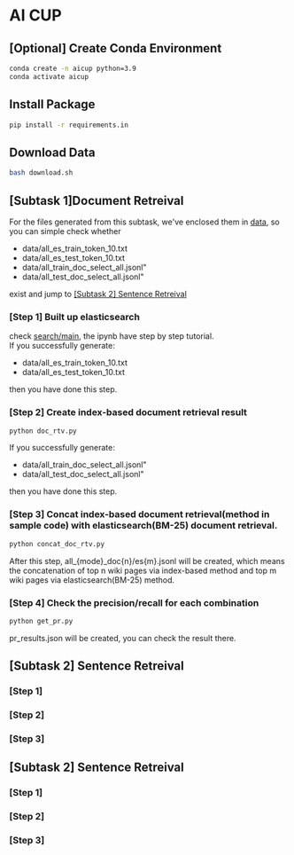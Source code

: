 # AI CUP

## [Optional] Create Conda Environment
```bash
conda create -n aicup python=3.9
conda activate aicup
```

## Install Package
```bash
pip install -r requirements.in
```

## Download Data
```bash
bash download.sh
```
## [Subtask 1]Document Retreival
For the files generated from this subtask, we've enclosed them in [data](data), so you can simple check whether
- data/all_es_train_token_10.txt
- data/all_es_test_token_10.txt
- data/all_train_doc_select_all.jsonl"
- data/all_test_doc_select_all.jsonl"

exist and jump to [[Subtask 2] Sentence Retreival](#SR)
### [Step 1] Built up elasticsearch
check [search/main](search/main.ipynb), the ipynb have step by step tutorial. <br>
If you successfully generate:
- data/all_es_train_token_10.txt
- data/all_es_test_token_10.txt

then you have done this step.

### [Step 2] Create index-based document retrieval result
```bash
python doc_rtv.py
```
If you successfully generate:
- data/all_train_doc_select_all.jsonl"
- data/all_test_doc_select_all.jsonl"

then you have done this step.

### [Step 3] Concat index-based document retrieval(method in sample code) with elasticsearch(BM-25) document retrieval.
```bash
python concat_doc_rtv.py
```
After this step, all_{mode}_doc{n}/es{m}.jsonl will be created, which means the concatenation of top n wiki pages via index-based method and top m wiki pages via elasticsearch(BM-25) method.

### [Step 4] Check the precision/recall for each combination
```bash
python get_pr.py
```
pr_results.json will be created, you can check the result there.

## <div id="SR">[Subtask 2] Sentence Retreival</div>
### [Step 1]
### [Step 2]
### [Step 3]
## [Subtask 2] Sentence Retreival
### [Step 1]
### [Step 2]
### [Step 3]